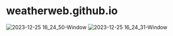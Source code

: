 # weatherweb.github.io
![2023-12-25 16_24_50-Window](https://github.com/mainakdeykol/weatherweb.github.io/assets/78541869/9e9bf20f-f88d-477a-8d80-0bfbbdbef332)
![2023-12-25 16_24_31-Window](https://github.com/mainakdeykol/weatherweb.github.io/assets/78541869/05eec841-e86f-4d18-b1ea-5dd75e04f2d7)
